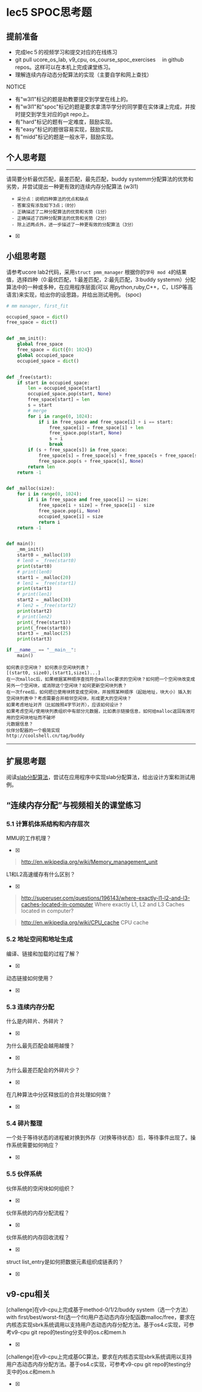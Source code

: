 # lec5 SPOC思考题

## 提前准备

- 完成lec５的视频学习和提交对应的在线练习
- git pull ucore_os_lab, v9_cpu, os_course_spoc_exercises 　in github repos。这样可以在本机上完成课堂练习。
- 理解连续内存动态分配算法的实现（主要自学和网上查找）

NOTICE
- 有"w3l1"标记的题是助教要提交到学堂在线上的。
- 有"w3l1"和"spoc"标记的题是要求拿清华学分的同学要在实体课上完成，并按时提交到学生对应的git repo上。
- 有"hard"标记的题有一定难度，鼓励实现。
- 有"easy"标记的题很容易实现，鼓励实现。
- 有"midd"标记的题是一般水平，鼓励实现。


## 个人思考题
---

请简要分析最优匹配，最差匹配，最先匹配，buddy systemm分配算法的优势和劣势，并尝试提出一种更有效的连续内存分配算法 (w3l1)
```
  + 采分点：说明四种算法的优点和缺点
  - 答案没有涉及如下3点；（0分）
  - 正确描述了二种分配算法的优势和劣势（1分）
  - 正确描述了四种分配算法的优势和劣势（2分）
  - 除上述两点外，进一步描述了一种更有效的分配算法（3分）
 ```
- [x]  

>  

## 小组思考题

请参考ucore lab2代码，采用`struct pmm_manager` 根据你的`学号 mod 4`的结果值，选择四种（0:最优匹配，1:最差匹配，2:最先匹配，3:buddy systemm）分配算法中的一种或多种，在应用程序层面(可以 用python,ruby,C++，C，LISP等高语言)来实现，给出你的设思路，并给出测试用例。 (spoc)

```python
# mm manager, first_fit

occupied_space = dict()
free_space = dict()


def _mm_init():
    global free_space
    free_space = dict({0: 1024})
    global occupied_space
    occupied_space = dict()


def _free(start):
    if start in occupied_space:
        len = occupied_space[start]
        occupied_space.pop(start, None)
        free_space[start] = len
        s = start
        # merge
        for i in range(0, 1024):
            if i in free_space and free_space[i] + i == start:
                free_space[i] = free_space[i] + len
                free_space.pop(start, None)
                s = i
                break
        if (s + free_space[s]) in free_space:
            free_space[s] = free_space[s] + free_space[s + free_space[s]]
            free_space.pop(s + free_space[s], None)
        return len
    return -1


def _malloc(size):
    for i in range(0, 1024):
        if i in free_space and free_space[i] >= size:
            free_space[i + size] = free_space[i] - size
            free_space.pop(i, None)
            occupied_space[i] = size
            return i
    return -1


def main():
    _mm_init()
    start0 = _malloc(10)
    # len0 = _free(start0)
    print(start0)
    # print(len0)
    start1 = _malloc(20)
    # len1 = _free(start1)
    print(start1)
    # print(len1)
    start2 = _malloc(30)
    # len2 = _free(start2)
    print(start2)
    # print(len2)
    print(_free(start1))
    print(_free(start0))
    start3 = _malloc(25)
    print(start3)

if __name__ == "__main__":
    main()
```

```
如何表示空闲块？ 如何表示空闲块列表？ 
[(start0, size0),(start1,size1)...]
在一次malloc后，如果根据某种顺序查找符合malloc要求的空闲块？如何把一个空闲块改变成另外一个空闲块，或消除这个空闲块？如何更新空闲块列表？
在一次free后，如何把已使用块转变成空闲块，并按照某种顺序（起始地址，块大小）插入到空闲块列表中？考虑需要合并相邻空闲块，形成更大的空闲块？
如果考虑地址对齐（比如按照4字节对齐），应该如何设计？
如果考虑空闲/使用块列表组织中有部分元数据，比如表示链接信息，如何给malloc返回有效可用的空闲块地址而不破坏
元数据信息？
伙伴分配器的一个极简实现
http://coolshell.cn/tag/buddy
```

--- 

## 扩展思考题

阅读[slab分配算法](http://en.wikipedia.org/wiki/Slab_allocation)，尝试在应用程序中实现slab分配算法，给出设计方案和测试用例。

## “连续内存分配”与视频相关的课堂练习

### 5.1 计算机体系结构和内存层次
MMU的工作机理？

- [x]  

>  http://en.wikipedia.org/wiki/Memory_management_unit

L1和L2高速缓存有什么区别？

- [x]  

>  http://superuser.com/questions/196143/where-exactly-l1-l2-and-l3-caches-located-in-computer
>  Where exactly L1, L2 and L3 Caches located in computer?

>  http://en.wikipedia.org/wiki/CPU_cache
>  CPU cache

### 5.2 地址空间和地址生成
编译、链接和加载的过程了解？

- [x]  

>  

动态链接如何使用？

- [x]  

>  


### 5.3 连续内存分配
什么是内碎片、外碎片？

- [x]  

>  

为什么最先匹配会越用越慢？

- [x]  

>  

为什么最差匹配会的外碎片少？

- [x]  

>  

在几种算法中分区释放后的合并处理如何做？

- [x]  

>  

### 5.4 碎片整理
一个处于等待状态的进程被对换到外存（对换等待状态）后，等待事件出现了。操作系统需要如何响应？

- [x]  

>  

### 5.5 伙伴系统
伙伴系统的空闲块如何组织？

- [x]  

>  

伙伴系统的内存分配流程？

- [x]  

>  

伙伴系统的内存回收流程？

- [x]  

>  

struct list_entry是如何把数据元素组织成链表的？

- [x]  

>  



## v9-cpu相关

[challenge]在v9-cpu上完成基于method-0/1/2/buddy system（选一个方法）with first/best/worst-fit(选一个fit)用户态动态内存分配函数malloc/free，要求在内核态实现sbrk系统调用以支持用户态动态内存分配方法。基于os4.c实现，可参考v9-cpu git repo的testing分支中的os.c和mem.h

- [x]  

> 

[challenge]在v9-cpu上完成基GC算法，要求在内核态实现sbrk系统调用以支持用户态动态内存分配方法。基于os4.c实现，可参考v9-cpu git repo的testing分支中的os.c和mem.h

- [x]  

>